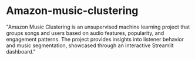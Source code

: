 # Amazon-music-clustering
"Amazon Music Clustering is an unsupervised machine learning project that groups songs and users based on audio features, popularity, and engagement patterns. The project provides insights into listener behavior and music segmentation, showcased through an interactive Streamlit dashboard."
